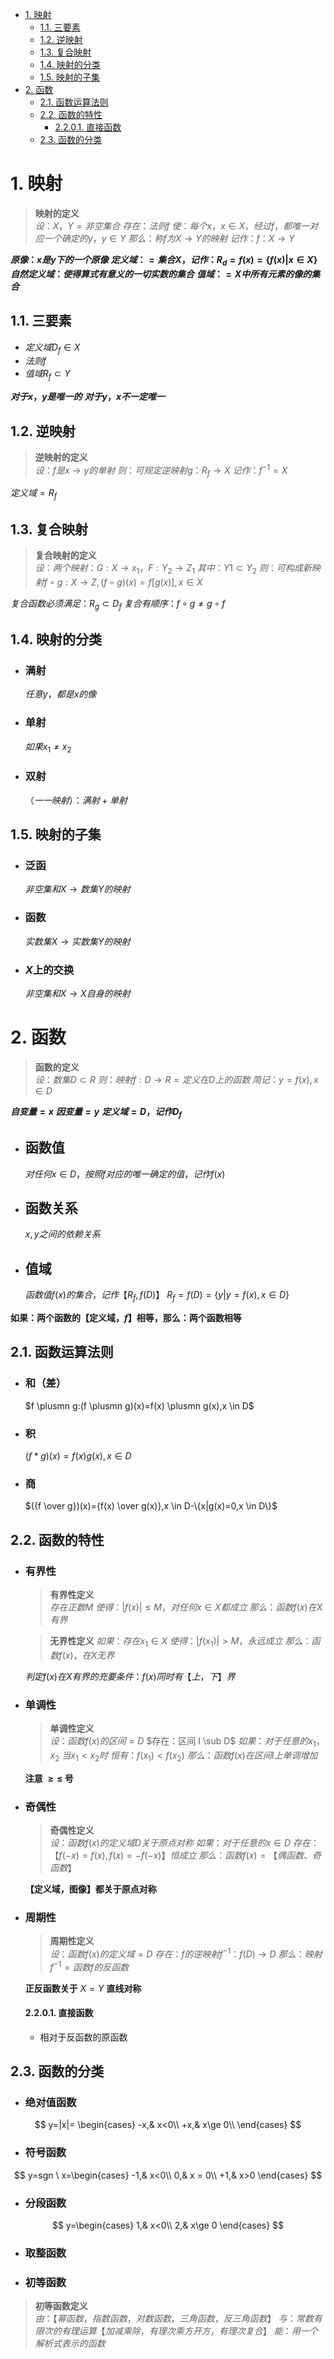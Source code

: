 - [1. 映射](#1-映射)
  - [1.1. 三要素](#11-三要素)
  - [1.2. 逆映射](#12-逆映射)
  - [1.3. 复合映射](#13-复合映射)
  - [1.4. 映射的分类](#14-映射的分类)
  - [1.5. 映射的子集](#15-映射的子集)
- [2. 函数](#2-函数)
  - [2.1. 函数运算法则](#21-函数运算法则)
  - [2.2. 函数的特性](#22-函数的特性)
      - [2.2.0.1. 直接函数](#2201-直接函数)
  - [2.3. 函数的分类](#23-函数的分类)

# 1. 映射

>**映射的定义** <br>
$设：X，Y=非空集合$
$存在：法则f$
$使：每个x，x\in X，经过f，都唯一对应一个确定的y，y\in Y$
$那么：称f为X\to Y的映射$
$记作：f：X\to Y$

**$原像：x是y下的一个原像$**
**$定义域：= 集合X，记作：R_d=f(x)=\{f(x)|x\in X\}$**
**$自然定义域：使得算式有意义的一切实数的集合$**
**$值域：=X中所有元素的像的集合$**

## 1.1. 三要素

- $定义域D_f\in X$
- $法则 f$
- $值域 R_f \subset Y$

**$对于x，y是唯一的$**
**$对于y，x不一定唯一$**

## 1.2. 逆映射

>**逆映射的定义**<br>
$设：f是x\to y的单射$
$则：可规定逆映射g：R_f\to X$
$记作：f^{-1}=X$

$定义域=R_f$

## 1.3. 复合映射

>**复合映射的定义**<br>
$设：两个映射：G:X \to x_1，F:Y_2 \to Z_1$
$其中：Y1 \subset Y_2$
$则：可构成新映射f \circ g:X \to Z,(f \circ g)(x)=f[g(x)],x \in X$

$复合函数必须满足：R_g \subset D_f$
$复合有顺序：f \circ g \not= g \circ f$

## 1.4. 映射的分类

- ### 满射
  $任意y，都是x的像$
- ### 单射
  $如果x_1 \not ={x_2}$
- ### 双射
  $（一 一映射）：满射 + 单射$

## 1.5. 映射的子集

- ### 泛函

  $非空集和 X \to 数集Y的映射$

- ### 函数

  $实数集X \to 实数集 Y 的映射$

- ### $X$上的交换

  $非空集和 X \to X 自身的映射$

# 2. 函数

>**函数的定义**<br>
$设：数集 D \subset R$
$则：映射 f:D \to R= 定义在 D 上的函数$
$简记：y=f(x),x \in D$

**$自变量=x$**
**$因变量=y$**
**$定义域=D，记作D_f$**

- ## 函数值

  $对任何 x \in D，按照 f 对应的唯一确定的值，记作f(x)$

- ## 函数关系
 
  $x,y之间的依赖关系$

- ## 值域

  $函数值f(x)的集合，记作【R_f,f(D)】$
  $R_f=f(D)=\{y|y=f(x),x \in D\}$

**如果：两个函数的【定义域，$f$】相等，那么：两个函数相等**

## 2.1. 函数运算法则

- ### 和（差）

  $f \plusmn g:(f \plusmn g)(x)=f(x) \plusmn g(x),x \in D$

- ### 积

  $(f*g)(x)=f(x)g(x),x \in D$

- ### 商

  $({f \over g})(x)={f(x) \over g(x)},x \in D-\{x|g(x)=0,x \in D\}$

## 2.2. 函数的特性

- ### 有界性

  >**有界性定义**<br>
  $存在正数M$
  $使得：|f(x)| \le M，对任何 x \in X 都成立$
  $那么：函数 f(x) 在 X 有界$

  >**无界性定义**
  $如果：存在x_1 \in X$
  $使得：|f(x_1)|>M，永远成立$
  $那么：函数 f(x)，在 X 无界$
  
  $判定 f(x) 在 X 有界的充要条件：f(x)同时有【上，下】界$

- ### 单调性

  >**单调性定义**<br>
  $设：函数 f(x) 的区间 =D$
  $存在：区间 I \sub D$
  $如果：对于任意的 x_1，x_2$
  $当 x_1 < x_2 时$
  $恒有：f(x_1)<f(x_2)$
  $那么：函数 f(x) 在区间 I 上单调增加$

    **注意 $\ge\le$ 号**

- ### 奇偶性

  >**奇偶性定义**<br>
  $设：函数 f(x) 的定义域 D 关于原点对称$
  $如果：对于任意的 x \in D$
  $存在：【f(-x)=f(x),f(x)=-f(-x)】恒成立$
  $那么：函数 f(x)=【偶函数、奇函数】$

  **【定义域，图像】都关于原点对称**

- ### 周期性

  >**周期性定义**<br>
  $设：函数 f(x) 的定义域 = D$
  $存在：f 的逆映射 f^{-1}：f(D) \to D$
  $那么：映射 f^{-1}= 函数 f 的反函数$

  **正反函数关于** $X=Y$ **直线对称**

  #### 2.2.0.1. 直接函数
  
  - 相对于反函数的原函数
  
## 2.3. 函数的分类

- ### 绝对值函数

$$
y=|x|=
    \begin{cases}
    -x,& x<0\\
    +x,& x\ge 0\\
\end{cases}
$$

- ### 符号函数

$$
y=sgn \ x=\begin{cases}
    -1,& x<0\\
    0,& x = 0\\
    +1,& x>0
\end{cases}
$$

- ### 分段函数

$$
y=\begin{cases}
    1,& x<0\\
    2,& x\ge 0
\end{cases}
$$

- ### 取整函数

- ### 初等函数

>**初等函数定义**<br>
$由：【幂函数，指数函数，对数函数，三角函数，反三角函数】$
$与：常数有限次的有理运算【加减乘除，有理次乘方开方，有理次复合】$
$能：用一个解析式表示的函数$